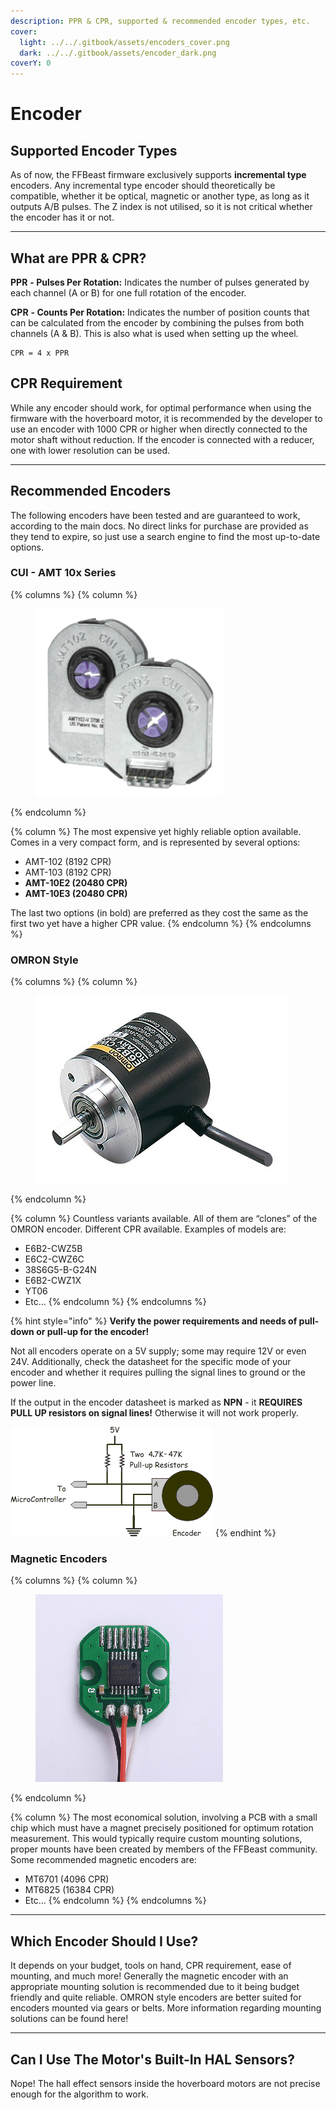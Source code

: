```yaml
---
description: PPR & CPR, supported & recommended encoder types, etc.
cover:
  light: ../../.gitbook/assets/encoders_cover.png
  dark: ../../.gitbook/assets/encoder_dark.png
coverY: 0
---
```


# Encoder

## Supported Encoder Types

As of now, the FFBeast firmware exclusively supports **incremental type** encoders. Any incremental type encoder should theoretically be compatible, whether it be optical, magnetic or another type, as long as it outputs A/B pulses. The Z index is not utilised, so it is not critical whether the encoder has it or not.

***

## What are PPR & CPR?

**PPR** **- Pulses Per Rotation:** Indicates the number of pulses generated by each channel (A or B) for one full rotation of the encoder.

**CPR** **- Counts Per Rotation:** Indicates the number of position counts that can be calculated from the encoder by combining the pulses from both channels (A & B). This is also what is used when setting up the wheel.

```
CPR = 4 x PPR
```

## CPR Requirement

While any encoder should work, for optimal performance when using the firmware with the hoverboard motor, it is recommended by the developer to use an encoder with 1000 CPR or higher when directly connected to the motor shaft without reduction. If the encoder is connected with a reducer, one with lower resolution can be used.

***

## Recommended Encoders

The following encoders have been tested and are guaranteed to work, according to the main docs. No direct links for purchase are provided as they tend to expire, so just use a search engine to find the most up-to-date options.

### CUI - AMT 10x Series

{% columns %}
{% column %}
<figure><img src="../../.gitbook/assets/AMT 10x Encoder.png" alt=""><figcaption></figcaption></figure>
{% endcolumn %}

{% column %}
The most expensive yet highly reliable option available. Comes in a very compact form, and is represented by several options:

* AMT-102 (8192 CPR)
* AMT-103 (8192 CPR)
* **AMT-10E2 (20480 CPR)**
* **AMT-10E3 (20480 CPR)**

The last two options (in bold) are preferred as they cost the same as the first two yet have a higher CPR value.
{% endcolumn %}
{% endcolumns %}

### OMRON Style

{% columns %}
{% column %}
<figure><img src="../../.gitbook/assets/omronencoder.jpg" alt=""><figcaption></figcaption></figure>
{% endcolumn %}

{% column %}
Countless variants available. All of them are “clones” of the OMRON encoder. Different CPR available. Examples of models are:

* E6B2-CWZ5B
* E6C2-CWZ6C
* 38S6G5-B-G24N
* E6B2-CWZ1X
* YT06
* Etc…
{% endcolumn %}
{% endcolumns %}

{% hint style="info" %}
**Verify the power requirements and needs of pull-down or pull-up for the encoder!**

Not all encoders operate on a 5V supply; some may require 12V or even 24V. Additionally, check the datasheet for the specific mode of your encoder and whether it requires pulling the signal lines to ground or the power line.

If the output in the encoder datasheet is marked as **NPN** - it **REQUIRES PULL UP resistors on signal lines!** Otherwise it will not work properly.

<img src="../../.gitbook/assets/encoder-circuit.gif" alt="" data-size="original">
{% endhint %}

### Magnetic Encoders

{% columns %}
{% column %}
<figure><img src="../../.gitbook/assets/image (1) (1) (1) (1).png" alt=""><figcaption></figcaption></figure>
{% endcolumn %}

{% column %}
The most economical solution, involving a PCB with a small chip which must have a magnet precisely positioned for optimum rotation measurement. This would typically require custom mounting solutions, proper mounts have been created by members of the FFBeast community. Some recommended magnetic encoders are:

* MT6701 (4096 CPR)
* MT6825 (16384 CPR)
* Etc...
{% endcolumn %}
{% endcolumns %}

***

## Which Encoder Should I Use?

It depends on your budget, tools on hand, CPR requirement, ease of mounting, and much more! Generally the magnetic encoder with an appropriate mounting solution is recommended due to it being budget friendly and quite reliable. OMRON style encoders are better suited for encoders mounted via gears or belts. More information regarding mounting solutions can be found here!

***

## Can I Use The Motor's Built-In HAL Sensors?

Nope! The hall effect sensors inside the hoverboard motors are not precise enough for the algorithm to work.
